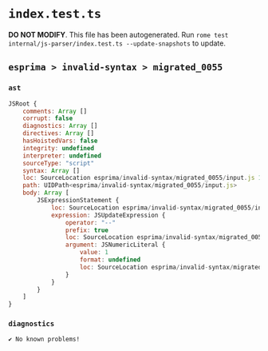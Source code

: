 # `index.test.ts`

**DO NOT MODIFY**. This file has been autogenerated. Run `rome test internal/js-parser/index.test.ts --update-snapshots` to update.

## `esprima > invalid-syntax > migrated_0055`

### `ast`

```javascript
JSRoot {
	comments: Array []
	corrupt: false
	diagnostics: Array []
	directives: Array []
	hasHoistedVars: false
	integrity: undefined
	interpreter: undefined
	sourceType: "script"
	syntax: Array []
	loc: SourceLocation esprima/invalid-syntax/migrated_0055/input.js 1:0-2:0
	path: UIDPath<esprima/invalid-syntax/migrated_0055/input.js>
	body: Array [
		JSExpressionStatement {
			loc: SourceLocation esprima/invalid-syntax/migrated_0055/input.js 1:0-1:3
			expression: JSUpdateExpression {
				operator: "--"
				prefix: true
				loc: SourceLocation esprima/invalid-syntax/migrated_0055/input.js 1:0-1:3
				argument: JSNumericLiteral {
					value: 1
					format: undefined
					loc: SourceLocation esprima/invalid-syntax/migrated_0055/input.js 1:2-1:3
				}
			}
		}
	]
}
```

### `diagnostics`

```
✔ No known problems!

```
